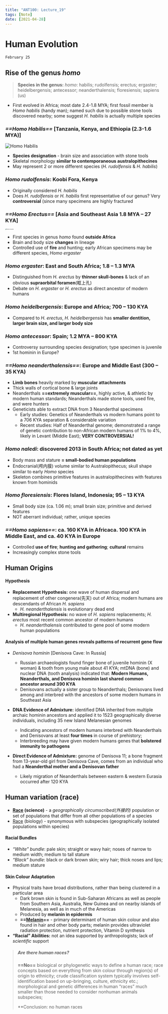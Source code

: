 ```yaml
---
title: "ANT100: Lecture_19"
tags: [Note]
date: [2021-04-28]
---
```


# Human Evolution

`February 25`

## Rise of the genus *homo*

> **Species in the genus:** *homo*: habilis; rudolfensis; erectus; ergaster; heidelbergensis; antecessor; neanderthalensis; floresiensis; sapiens (us)

- First evolved in Africa; most date 2.4-1.8 MYA; first fossil member is *Homo habilis* (handy man); named such due to possible stone tools discovered nearby; some suggest *H. habilis* is actually multiple species

### *==Homo Habilis==* [Tanzania, Kenya, and Ethiopia (2.3-1.6 MYA)]

![Homo Habilis](https://tva1.sinaimg.cn/large/008eGmZEly1gpm9zaglxzj307k055dfr.jpg)

- **Species designation** - brain size and association with stone tools
- Skeletal morphology **similar to contemporaneous australopithecines**
- May represent 2 or more different species (*H. rudolfensis* & *H. habilis*)

### *Homo rudolfensis*: Koobi Fora, Kenya

- Originally considered *H. habilis*
- Does *H. rudolfensis* or *H. habilis* first representative of our genus? Very **controversial** (since many specimens are highly fractured

### *==Homo Erectus==* [Asia and Southeast Asia 1.8 MYA – 27 KYA]

<img src="https://tva1.sinaimg.cn/large/008eGmZEly1gpm9zjjfyqj30xc0mcq8y.jpg" alt="homo eractus" style="zoom:25%;" />

- First species in genus *homo* found **outside Africa**
- Brain and body size **changes** in lineage
- Controlled use of **fire** and hunting; early African specimens may be different species, *Homo ergaster*

### *Homo ergaster*: East and South Africa; 1.8 – 1.3 MYA

- Distinguished from *H. erectus* by **thinner skull-bones** & lack of an obvious **supraorbital foramen**(眶上孔)
- Debate on *H. ergaster* or *H. erectus* as direct ancestor of modern humans

### *Homo heidelbergensis*: Europe and Africa; 700 – 130 KYA

- Compared to *H. erectus*, *H. heidelbergensis* has **smaller dentition, larger brain size, and larger body size**

### *Homo antecessor*: Spain; 1.2 MYA – 800 KYA

- Controversy surrounding species designation; type specimen is juvenile
- 1st hominin in Europe?

### *==Homo neanderthalensis==*: Europe and Middle East (300 – 35 KYA)

- **Limb bones** heavily marked by **muscular attachments**
- Thick walls of cortical bone & large joints
- Neanderthals **==extremely muscular==**, highly active, & athletic by modern human standards; Neanderthals made stone tools, used fire, and were hunters
- Geneticists able to extract DNA from 3 Neanderthal specimens
  - Early studies: Genetics of Neanderthals vs modern humans point to a 706 KYA separation & considerable variation
  - Recent studies: Half of Neanderthal genome; demonstrated a range of genetic contribution to non-African modern humans of 1% to 4%, likely in Levant (Middle East); **VERY CONTROVERSIAL!**

### *Homo naledi*: discovered 2013 in South Africa; not dated as yet

- Body mass and stature **= small-bodied human populations**
- Endocranial(颅内膜) volume similar to Australopithecus; skull shape similar to early *Homo* species
- Skeleton combines primitive features in australopithecines with features known from hominids

### *Homo floresiensis*: Flores Island, Indonesia; 95 – 13 KYA

- Small body size (ca. 1.06 m); small brain size; primitive and derived features
- NOT aberrant individual; rather, unique species

### *==Homo sapiens==*: ca. 160 KYA in Africaca. 100 KYA in Middle East, and ca. 40 KYA in Europe

- Controlled **use of fire**; **hunting and gathering**; **cultural** remains
- Increasingly complex stone tools

## Human Origins

#### Hypothesis

- **Replacement Hypothesis:** one wave of human dispersal and replacement of other congenera(先天) out of Africa; modern humans are descendants of African *H. sapiens* 
  - *H. neanderthalensis* is evolutionary dead end
- **Multiregional Hypothesis:** no wave of *H. sapiens* replacements; *H. erectus* most recent common ancestor of modern humans
  - *H. neanderthalensis* contributed to gene pool of some modern human populations

#### Analysis of **multiple** human genes reveals patterns of recurrent gene flow

- *Denisova hominin* [Denisova Cave: In Russia]
  - Russian archaeologists found finger bone of juvenile hominin (X woman) & tooth from young male about 41 KYA; mtDNA (bone) and nuclear DNA (tooth analysis) indicated that: **Modern Humans, Neanderthals, and Denisova hominin last shared common ancestor around 390 KYA**
  - Denisovans actually a sister group to Neanderthals; Denisovans lived among and interbred with the ancestors of some modern humans in Southeast Asia
- **DNA Evidence of Admixture:** identified DNA inherited from multiple archaic hominin ancestors and applied it to 1523 geographically diverse individuals, including 35 new Island Melanesian genomes
  - Indicating ancestors of modern humans interbred with Neanderthals and Denisovans at least **four times** in course of prehistory;
  - Interbreeding may have given modern humans genes that **bolstered immunity to pathogens**

- **Direct Evidence of Admixture:** genome of Denisova 11; a bone fragment from 13-year-old girl from Denisova Cave, comes from an individual who had a **Neanderthal mother and a Denisovan father**
  - Likely migration of Neanderthals between eastern & western Eurasia occurred after 120 KYA

## Human variation (race)

- **<u>Race</u> (science)** - a *geographically circumscribed(外接的)* population or set of populations that differ from all other populations of a species
- <u>Race</u> (biology) - synonymous with subspecies (geographically isolated populations within species)

#### Racial Bundles

- *“White” bundle*: pale skin; straight or wavy hair; noses of narrow to medium width; medium to tall stature
- *“Black” bundle*: black or dark brown skin; wiry hair; thick noses and lips; medium stature

#### Skin Colour Adaptation

- Physical traits have broad distributions, rather than being clustered in a particular area
  - Dark brown skin is found in Sub-Saharan Africans as well as people from Southern Asia, Australia, New Guinea and on nearby islands of Melanesia, as well as in much of the Americas
  - Produced by **melanin in epidermis**
  - **==<u>Melanin</u>==** - primary determinant of human skin colour and also found in hair and other body parts; melanin provides ultraviolet radiation protection, nutrient protection, Vitamin D synthesis
- **“Racial” Abilities:** not an idea supported by anthropologists; lack of *scientific* support

> ##### Are there human races? 
>
> **==No==** biological or phylogenetic ways to define a human race; race concepts based on everything from skin colour through region(s) of origin to ethnicity; crude classification system typically involves self-identification based on up-bringing, culture, ethnicity etc.; morphological and genetic differences in human “races” much smaller than those needed to consider nonhuman animals subspecies; 
>
> **Conclusion: no human races